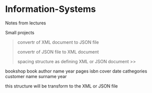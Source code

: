 # Information-Systems
Notes from lectures

Small projects

> convertr of XML document to JSON file
> 
> convertr of JSON file to XML document
> 
> spacing structure as defining XML or JSON document >> 


>>
bookshop
  book
    author
      name
      year
    pages
    isbn
    cover
    date
    cathegories
  customer
    name
    surname
    year
    
this structure will be transform to the XML or JSON file
